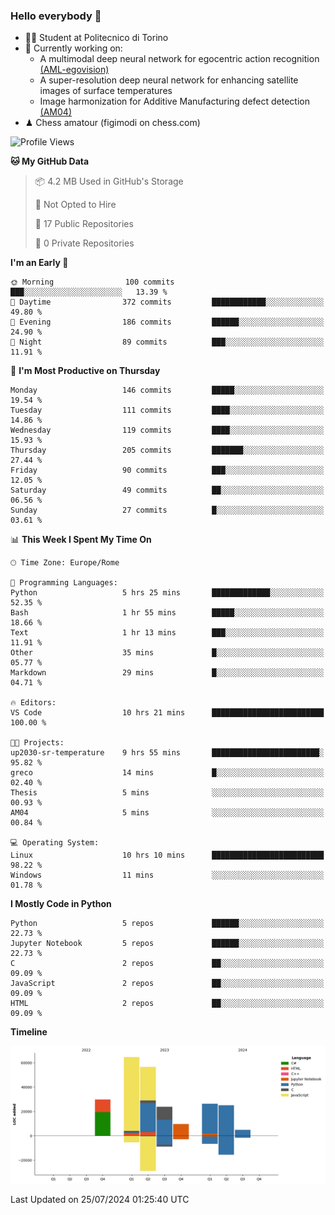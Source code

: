 ### Hello everybody 👋
- 🧑‍🎓 Student at Politecnico di Torino
- 🤖 Currently working on:
  - A multimodal deep neural network for egocentric action recognition [(AML-egovision)](https://github.com/figimodi/AML-egovision)
  - A super-resolution deep neural network for enhancing satellite images of surface temperatures
  - Image harmonization for Additive Manufacturing defect detection [(AM04)](https://github.com/figimodi/AM04)
- ♟ Chess amatour (figimodi on chess.com)

<!--
[![Figimodi's GitHub stats](https://github-readme-stats.vercel.app/api?username=figimodi&rank_icon=github&show_icons=true&include_all_commits=true)](https://github.com/figimodi/github-readme-stats)

![Top Langs](https://github-readme-stats.vercel.app/api/top-langs/?username=figimodi&layout=compact&)

[![Figimodi's WakaTime stats](https://github-readme-stats.vercel.app/api/wakatime?username=figimodi)](https://github.com/figimodi/github-readme-stats)
-->

<!--START_SECTION:waka-->
![Profile Views](http://img.shields.io/badge/Profile%20Views-0-blue)

**🐱 My GitHub Data** 

> 📦 4.2 MB Used in GitHub's Storage 
 > 
> 🚫 Not Opted to Hire
 > 
> 📜 17 Public Repositories 
 > 
> 🔑 0 Private Repositories 
 > 
**I'm an Early 🐤** 

```text
🌞 Morning                100 commits         ███░░░░░░░░░░░░░░░░░░░░░░   13.39 % 
🌆 Daytime                372 commits         ████████████░░░░░░░░░░░░░   49.80 % 
🌃 Evening                186 commits         ██████░░░░░░░░░░░░░░░░░░░   24.90 % 
🌙 Night                  89 commits          ███░░░░░░░░░░░░░░░░░░░░░░   11.91 % 
```
📅 **I'm Most Productive on Thursday** 

```text
Monday                   146 commits         █████░░░░░░░░░░░░░░░░░░░░   19.54 % 
Tuesday                  111 commits         ████░░░░░░░░░░░░░░░░░░░░░   14.86 % 
Wednesday                119 commits         ████░░░░░░░░░░░░░░░░░░░░░   15.93 % 
Thursday                 205 commits         ███████░░░░░░░░░░░░░░░░░░   27.44 % 
Friday                   90 commits          ███░░░░░░░░░░░░░░░░░░░░░░   12.05 % 
Saturday                 49 commits          ██░░░░░░░░░░░░░░░░░░░░░░░   06.56 % 
Sunday                   27 commits          █░░░░░░░░░░░░░░░░░░░░░░░░   03.61 % 
```


📊 **This Week I Spent My Time On** 

```text
🕑︎ Time Zone: Europe/Rome

💬 Programming Languages: 
Python                   5 hrs 25 mins       █████████████░░░░░░░░░░░░   52.35 % 
Bash                     1 hr 55 mins        █████░░░░░░░░░░░░░░░░░░░░   18.66 % 
Text                     1 hr 13 mins        ███░░░░░░░░░░░░░░░░░░░░░░   11.91 % 
Other                    35 mins             █░░░░░░░░░░░░░░░░░░░░░░░░   05.77 % 
Markdown                 29 mins             █░░░░░░░░░░░░░░░░░░░░░░░░   04.71 % 

🔥 Editors: 
VS Code                  10 hrs 21 mins      █████████████████████████   100.00 % 

🐱‍💻 Projects: 
up2030-sr-temperature    9 hrs 55 mins       ████████████████████████░   95.82 % 
greco                    14 mins             █░░░░░░░░░░░░░░░░░░░░░░░░   02.40 % 
Thesis                   5 mins              ░░░░░░░░░░░░░░░░░░░░░░░░░   00.93 % 
AM04                     5 mins              ░░░░░░░░░░░░░░░░░░░░░░░░░   00.84 % 

💻 Operating System: 
Linux                    10 hrs 10 mins      █████████████████████████   98.22 % 
Windows                  11 mins             ░░░░░░░░░░░░░░░░░░░░░░░░░   01.78 % 
```

**I Mostly Code in Python** 

```text
Python                   5 repos             ██████░░░░░░░░░░░░░░░░░░░   22.73 % 
Jupyter Notebook         5 repos             ██████░░░░░░░░░░░░░░░░░░░   22.73 % 
C                        2 repos             ██░░░░░░░░░░░░░░░░░░░░░░░   09.09 % 
JavaScript               2 repos             ██░░░░░░░░░░░░░░░░░░░░░░░   09.09 % 
HTML                     2 repos             ██░░░░░░░░░░░░░░░░░░░░░░░   09.09 % 
```



**Timeline**

![Lines of Code chart](https://raw.githubusercontent.com/figimodi/figimodi/main/assets/bar_graph.png)


 Last Updated on 25/07/2024 01:25:40 UTC
<!--END_SECTION:waka-->

<!--
**figimodi/figimodi** is a ✨ _special_ ✨ repository because its `README.md` (this file) appears on your GitHub profile.

Here are some ideas to get you started:

- 🔭 I’m currently working on ...
- 🌱 I’m currently learning ...
- 👯 I’m looking to collaborate on ...
- 🤔 I’m looking for help with ...
- 💬 Ask me about ...
- 📫 How to reach me: ...
- 😄 Pronouns: ...
- ⚡ Fun fact: ...
-->
